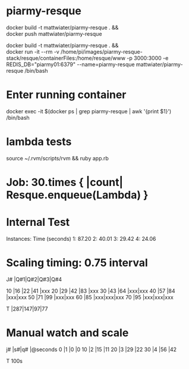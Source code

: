 # piarmy-resque

docker build -t mattwiater/piarmy-resque . && \
	docker push mattwiater/piarmy-resque

docker build -t mattwiater/piarmy-resque . && \
  docker run -it --rm  -v /home/pi/images/piarmy-resque-stack/resque/containerFiles:/home/resque/www -p 3000:3000 -e REDIS_DB="piarmy01:6379" --name=piarmy-resque mattwiater/piarmy-resque /bin/bash

# Enter running container
docker exec -it $(docker ps | grep piarmy-resque | awk '{print $1}') /bin/bash

# lambda tests

source ~/.rvm/scripts/rvm && ruby app.rb

# Job: 30.times { |count| Resque.enqueue(Lambda) }

# Internal Test

Instances: Time (seconds)
1: 87.20 
2: 40.01
3: 29.42
4: 24.06

# Scaling timing: 0.75 interval
J# |Q#1|Q#2|Q#3|Q#4

10 |16 |22 |41 |xxx
20 |29 |42 |83 |xxx
30 |43 |64 |xxx|xxx
40 |57 |84 |xxx|xxx
50 |71 |99 |xxx|xxx
60 |85 |xxx|xxx|xxx
70 |95 |xxx|xxx|xxx

T  |287|147|97|77

# Manual watch and scale

j# |s#|q# |@seconds
0  |1 |0  |0
10 |2 |15 |11
20 |3 |29 |22
30 |4 |56 |42

T 100s